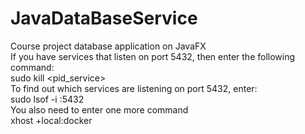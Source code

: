 # JavaDataBaseService
Course project database application on JavaFX  
If you have services that listen on port 5432, then enter the following command:  
sudo kill <pid_service>  
To find out which services are listening on port 5432, enter:  
sudo lsof -i :5432  
You also need to enter one more command  
xhost +local:docker  
